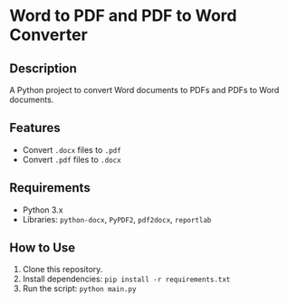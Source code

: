 # Word to PDF and PDF to Word Converter

## Description
A Python project to convert Word documents to PDFs and PDFs to Word documents.

## Features
- Convert `.docx` files to `.pdf`
- Convert `.pdf` files to `.docx`

## Requirements
- Python 3.x
- Libraries: `python-docx`, `PyPDF2`, `pdf2docx`, `reportlab`

## How to Use
1. Clone this repository.
2. Install dependencies: `pip install -r requirements.txt`
3. Run the script: `python main.py`
